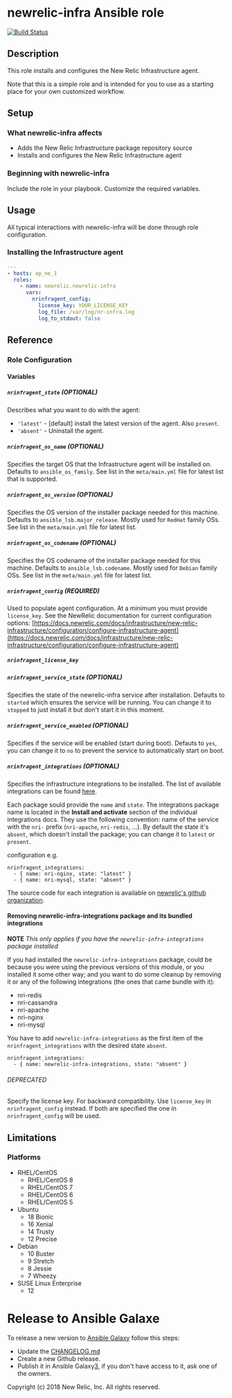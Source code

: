 # newrelic-infra Ansible role

[![Build Status](https://travis-ci.org/newrelic/infrastructure-agent-ansible.svg?branch=master)](https://travis-ci.org/newrelic/infrastructure-agent-ansible)

## Description

This role installs and configures the New Relic Infrastructure agent.

Note that this is a simple role and is intended for you to use as a starting
place for your own customized workflow.

## Setup

### What newrelic-infra affects

* Adds the New Relic Infrastructure package repository source
* Installs and configures the New Relic Infrastructure agent

### Beginning with newrelic-infra

Include the role in your playbook. Customize the required variables.

## Usage

All typical interactions with newrelic-infra will be done through role configuration.

### Installing the Infrastructure agent

```yaml
---
- hosts: ap_ne_1
  roles:
    - name: newrelic.newrelic-infra
      vars:
        nrinfragent_config:
          license_key: YOUR_LICENSE_KEY
          log_file: /var/log/nr-infra.log
          log_to_stdout: false
```

## Reference

### Role Configuration

#### Variables

##### `nrinfragent_state` (OPTIONAL)

Describes what you want to do with the agent:

* `'latest'` - [default] install the latest version of the agent. Also `present`.
* `'absent'` - Uninstall the agent.

##### `nrinfragent_os_name` (OPTIONAL)

Specifies the target OS that the Infrastructure agent will be installed on.
Defaults to `ansible_os_family`. See list in the `meta/main.yml` file for latest list that is supported.

##### `nrinfragent_os_version` (OPTIONAL)

Specifies the OS version of the installer package needed for this machine.
Defaults to `ansible_lsb.major_release`. Mostly used for `RedHat` family OSs. See list in the `meta/main.yml` file for latest list.

##### `nrinfragent_os_codename` (OPTIONAL)

Specifies the OS codename of the installer package needed for this machine.
Defaults to `ansible_lsb.codename`. Mostly used for `Debian` family OSs. See list in the `meta/main.yml` file for latest list.

##### `nrinfragent_config` (REQUIRED)

Used to populate agent configuration. At a minimum you must provide `license_key`.
See the NewRelic documentation for current configuration options:
[https://docs.newrelic.com/docs/infrastructure/new-relic-infrastructure/configuration/configure-infrastructure-agent](https://docs.newrelic.com/docs/infrastructure/new-relic-infrastructure/configuration/configure-infrastructure-agent)

##### `nrinfragent_license_key`

##### `nrinfragent_service_state` (OPTIONAL)
Specifies the state of the newrelic-infra service after installation.
Defaults to `started` which ensures the service will be running. You can change it to `stopped` to just install it but don't start it in this moment.

##### `nrinfragent_service_enabled` (OPTIONAL)
Specifies if the service will be enabled (start during boot).
Defauts to `yes`, you can change it to `no` to prevent the service to automatically start on boot.

##### `nrinfragent_integrations` (OPTIONAL)

Specifies the infrastructure integrations to be installed. The list of available
integrations can be found [here][1].

Each package sould provide the `name` and `state`. The integrations package name is located
in the **Install and activate** section of the individual integrations docs. They use the
following convention: name of the service with the `nri-` prefix (`nri-apache`, `nri-redis`, ...). 
By default the state it's `absent`, which doesn't install the package; you can change it to
`latest` or `present`.

configuration e.g.

```
nrinfragent_integrations:
  - { name: nri-nginx, state: "latest" }
  - { name: nri-mysql, state: "absent" }
```

The source code for each integration is available on [newrelic's github organization][2].

#### Removing newrelic-infra-integrations package and its bundled integrations

**NOTE** *This only applies if you have the `newrelic-infra-integrations` 
package installed*

If you had installed the `newrelic-infra-integrations` package, 
could be because you were using the previous versions of this module, or you 
installed it some other way; and you want to do some cleanup by
removing it or any of the following integrations (the ones that came bundle
with it):

- nri-redis
- nri-cassandra
- nri-apache
- nri-nginx
- nri-mysql

You have to add `newrelic-infra-integrations` as the first item of the 
`nrinfragent_integrations` with the desired state `absent`.

```
nrinfragent_integrations:
  - { name: newrelic-infra-integrations, state: "absent" }
```

###### DEPRECATED

Specify the license key. For backward compatibility. Use `license_key` in
`nrinfragent_config` instead. If both are specified the one in
`nrinfragent_config` will be used.

## Limitations

### Platforms

* RHEL/CentOS
  * RHEL/CentOS 8
  * RHEL/CentOS 7
  * RHEL/CentOS 6
  * RHEL/CentOS 5
* Ubuntu
  * 18 Bionic
  * 16 Xenial
  * 14 Trusty
  * 12 Precise
* Debian
  * 10 Buster
  * 9 Stretch
  * 8 Jessie
  * 7 Wheezy
* SUSE Linux Enterprise
  * 12

# Release to Ansible Galaxe

To release a new version to [Ansible Galaxy][3] follow this steps:

* Update the [CHANGELOG.md](CHANGELOG.md)
* Create a new Github release.
* Publish it in Ansible Galaxy[3], if you don't have access to it, ask one of 
  the owners.

Copyright (c) 2018 New Relic, Inc. All rights reserved.

[1]: https://docs.newrelic.com/docs/integrations/host-integrations/host-integrations-list
[2]: https://github.com/search?l=&p=1&q=nri-+user%3Anewrelic&ref=advsearch&type=Repositories&utf8=%E2%9C%93
[3]: https://galaxy.ansible.com/newrelic/newrelic-infra
